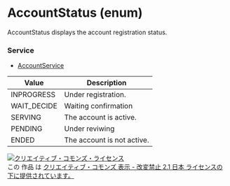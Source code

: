 # AccountStatus (enum)
AccountStatus displays the account registration status.
### Service
+ [AccountService](../services/AccountService.md)

| Value | Description | 
|---|---|
| INPROGRESS| Under registration. |
| WAIT_DECIDE| Waiting confirmation |
| SERVING| The account is active. |
| PENDING| Under reviwing |
| ENDED| The account is not active. |
<a rel="license" href="http://creativecommons.org/licenses/by-nd/2.1/jp/"><img alt="クリエイティブ・コモンズ・ライセンス" style="border-width:0" src="https://i.creativecommons.org/l/by-nd/2.1/jp/88x31.png" /></a><br />この 作品 は <a rel="license" href="http://creativecommons.org/licenses/by-nd/2.1/jp/">クリエイティブ・コモンズ 表示 - 改変禁止 2.1 日本 ライセンスの下に提供されています。</a>
